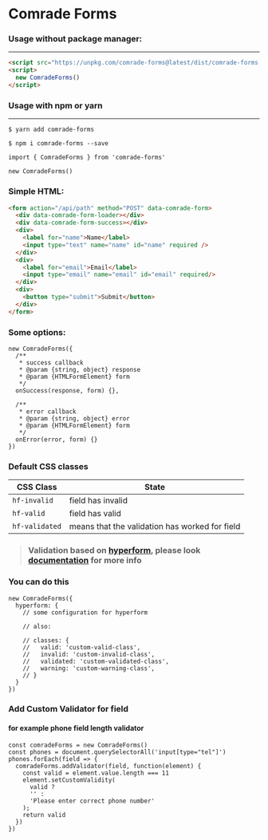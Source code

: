 # Comrade Forms

### Usage without package manager:

---

```HTML
<script src="https://unpkg.com/comrade-forms@latest/dist/comrade-forms.js"></script>
<script>
  new ComradeForms()
</script>
```

### Usage with npm or yarn

---

```CONSOLE
$ yarn add comrade-forms
```

```CONSOLE
$ npm i comrade-forms --save
```

```JS
import { ComradeForms } from 'comrade-forms'

new ComradeForms()
```

### Simple HTML:

```HTML
<form action="/api/path" method="POST" data-comrade-form>
  <div data-comrade-form-loader></div>
  <div data-comrade-form-success></div>
  <div>
    <label for="name">Name</label>
    <input type="text" name="name" id="name" required />
  </div>
  <div>
    <label for="email">Email</label>
    <input type="email" name="email" id="email" required/>
  </div>
  <div>
    <button type="submit">Submit</button>
  </div>
</form>
```

### Some options:

```JS
new ComradeForms({
  /**
   * success callback
   * @param {string, object} response
   * @param {HTMLFormElement} form
   */
  onSuccess(response, form) {},

  /**
   * error callback
   * @param {string, object} error
   * @param {HTMLFormElement} form
   */
  onError(error, form) {}
})
```

### Default CSS classes

| CSS Class      | State                                          |
| -------------- | ---------------------------------------------- |
| `hf-invalid`   | field has invalid                              |
| `hf-valid`     | field has valid                                |
| `hf-validated` | means that the validation has worked for field |

> ### Validation based on [hyperform](https://hyperform.js.org/), please look [documentation](https://hyperform.js.org/docs/) for more info

### You can do this

```JS
new ComradeForms({
  hyperform: {
    // some configuration for hyperform

    // also:

    // classes: {
    //   valid: 'custom-valid-class',
    //   invalid: 'custom-invalid-class',
    //   validated: 'custom-validated-class',
    //   warning: 'custom-warning-class',
    // }
  }
})
```

### Add Custom Validator for field

#### for example phone field length validator

```JS
const comradeForms = new ComradeForms()
const phones = document.querySelectorAll('input[type="tel"]')
phones.forEach(field => {
  comradeForms.addValidator(field, function(element) {
    const valid = element.value.length === 11
    element.setCustomValidity(
      valid ?
      '' :
      'Please enter correct phone number'
    );
    return valid
  })
})
```
